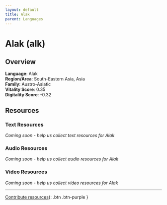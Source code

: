 ```yaml
---
layout: default
title: Alak
parent: Languages
---
```


# Alak (alk)

## Overview

**Language**: Alak  
**Region/Area**: South-Eastern Asia, Asia  
**Family**: Austro-Asiatic  
**Vitality Score**: 0.35  
**Digitality Score**: -0.32  

## Resources

### Text Resources
*Coming soon - help us collect text resources for Alak*

### Audio Resources
*Coming soon - help us collect audio resources for Alak*

### Video Resources
*Coming soon - help us collect video resources for Alak*

---

[Contribute resources](https://fairtrain.github.io/){: .btn .btn-purple }
